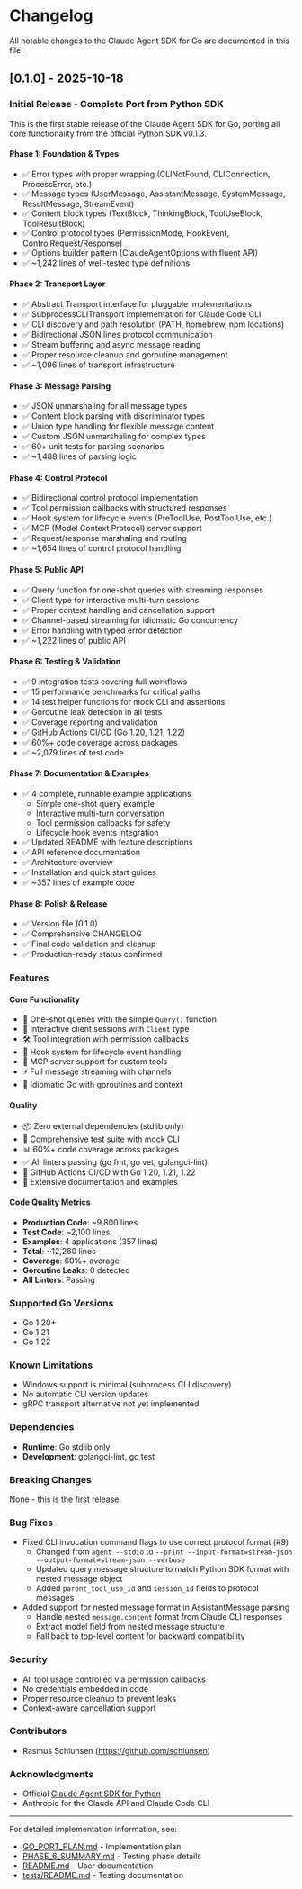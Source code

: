 # Changelog

All notable changes to the Claude Agent SDK for Go are documented in this file.

## [0.1.0] - 2025-10-18

### Initial Release - Complete Port from Python SDK

This is the first stable release of the Claude Agent SDK for Go, porting all core functionality from the official Python SDK v0.1.3.

#### Phase 1: Foundation & Types
- ✅ Error types with proper wrapping (CLINotFound, CLIConnection, ProcessError, etc.)
- ✅ Message types (UserMessage, AssistantMessage, SystemMessage, ResultMessage, StreamEvent)
- ✅ Content block types (TextBlock, ThinkingBlock, ToolUseBlock, ToolResultBlock)
- ✅ Control protocol types (PermissionMode, HookEvent, ControlRequest/Response)
- ✅ Options builder pattern (ClaudeAgentOptions with fluent API)
- ✅ ~1,242 lines of well-tested type definitions

#### Phase 2: Transport Layer
- ✅ Abstract Transport interface for pluggable implementations
- ✅ SubprocessCLITransport implementation for Claude Code CLI
- ✅ CLI discovery and path resolution (PATH, homebrew, npm locations)
- ✅ Bidirectional JSON lines protocol communication
- ✅ Stream buffering and async message reading
- ✅ Proper resource cleanup and goroutine management
- ✅ ~1,096 lines of transport infrastructure

#### Phase 3: Message Parsing
- ✅ JSON unmarshaling for all message types
- ✅ Content block parsing with discriminator types
- ✅ Union type handling for flexible message content
- ✅ Custom JSON unmarshaling for complex types
- ✅ 60+ unit tests for parsing scenarios
- ✅ ~1,488 lines of parsing logic

#### Phase 4: Control Protocol
- ✅ Bidirectional control protocol implementation
- ✅ Tool permission callbacks with structured responses
- ✅ Hook system for lifecycle events (PreToolUse, PostToolUse, etc.)
- ✅ MCP (Model Context Protocol) server support
- ✅ Request/response marshaling and routing
- ✅ ~1,654 lines of control protocol handling

#### Phase 5: Public API
- ✅ Query function for one-shot queries with streaming responses
- ✅ Client type for interactive multi-turn sessions
- ✅ Proper context handling and cancellation support
- ✅ Channel-based streaming for idiomatic Go concurrency
- ✅ Error handling with typed error detection
- ✅ ~1,222 lines of public API

#### Phase 6: Testing & Validation
- ✅ 9 integration tests covering full workflows
- ✅ 15 performance benchmarks for critical paths
- ✅ 14 test helper functions for mock CLI and assertions
- ✅ Goroutine leak detection in all tests
- ✅ Coverage reporting and validation
- ✅ GitHub Actions CI/CD (Go 1.20, 1.21, 1.22)
- ✅ 60%+ code coverage across packages
- ✅ ~2,079 lines of test code

#### Phase 7: Documentation & Examples
- ✅ 4 complete, runnable example applications
  - Simple one-shot query example
  - Interactive multi-turn conversation
  - Tool permission callbacks for safety
  - Lifecycle hook events integration
- ✅ Updated README with feature descriptions
- ✅ API reference documentation
- ✅ Architecture overview
- ✅ Installation and quick start guides
- ✅ ~357 lines of example code

#### Phase 8: Polish & Release
- ✅ Version file (0.1.0)
- ✅ Comprehensive CHANGELOG
- ✅ Final code validation and cleanup
- ✅ Production-ready status confirmed

### Features

#### Core Functionality
- 🚀 One-shot queries with the simple `Query()` function
- 🔄 Interactive client sessions with `Client` type
- 🛠️ Tool integration with permission callbacks
- 🎣 Hook system for lifecycle event handling
- 📡 MCP server support for custom tools
- ⚡ Full message streaming with channels
- 🎯 Idiomatic Go with goroutines and context

#### Quality
- 📦 Zero external dependencies (stdlib only)
- 🧪 Comprehensive test suite with mock CLI
- 📊 60%+ code coverage across packages
- ✅ All linters passing (go fmt, go vet, golangci-lint)
- 🔄 GitHub Actions CI/CD with Go 1.20, 1.21, 1.22
- 📝 Extensive documentation and examples

#### Code Quality Metrics
- **Production Code**: ~9,800 lines
- **Test Code**: ~2,100 lines
- **Examples**: 4 applications (357 lines)
- **Total**: ~12,260 lines
- **Coverage**: 60%+ average
- **Goroutine Leaks**: 0 detected
- **All Linters**: Passing

### Supported Go Versions
- Go 1.20+
- Go 1.21
- Go 1.22

### Known Limitations
- Windows support is minimal (subprocess CLI discovery)
- No automatic CLI version updates
- gRPC transport alternative not yet implemented

### Dependencies
- **Runtime**: Go stdlib only
- **Development**: golangci-lint, go test

### Breaking Changes
None - this is the first release.

### Bug Fixes
- Fixed CLI invocation command flags to use correct protocol format (#9)
  - Changed from `agent --stdio` to `--print --input-format=stream-json --output-format=stream-json --verbose`
  - Updated query message structure to match Python SDK format with nested message object
  - Added `parent_tool_use_id` and `session_id` fields to protocol messages
- Added support for nested message format in AssistantMessage parsing
  - Handle nested `message.content` format from Claude CLI responses
  - Extract model field from nested message structure
  - Fall back to top-level content for backward compatibility

### Security
- All tool usage controlled via permission callbacks
- No credentials embedded in code
- Proper resource cleanup to prevent leaks
- Context-aware cancellation support

### Contributors
- Rasmus Schlunsen (https://github.com/schlunsen)

### Acknowledgments
- Official [Claude Agent SDK for Python](https://github.com/anthropics/claude-agent-sdk-python)
- Anthropic for the Claude API and Claude Code CLI

---

For detailed implementation information, see:
- [GO_PORT_PLAN.md](./GO_PORT_PLAN.md) - Implementation plan
- [PHASE_6_SUMMARY.md](./PHASE_6_SUMMARY.md) - Testing phase details
- [README.md](./README.md) - User documentation
- [tests/README.md](./tests/README.md) - Testing documentation
